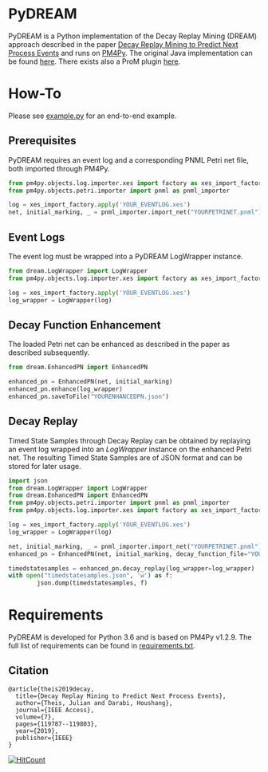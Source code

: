 # PyDREAM
PyDREAM is a Python implementation of the Decay Replay Mining (DREAM) approach described in the paper [Decay Replay Mining to Predict Next Process Events](https://ieeexplore.ieee.org/document/8811455) and runs on [PM4Py](http://pm4py.org/). The original Java implementation can be found [here](https://github.com/Julian-Theis/DREAM-NAP). There exists also a ProM plugin [here](https://prominentlab.github.io/ProM-DREAM/). 

# How-To
Please see [example.py](example.py) for an end-to-end example.

## Prerequisites
PyDREAM requires an event log and a corresponding PNML Petri net file, both imported through PM4Py.
```python
from pm4py.objects.log.importer.xes import factory as xes_import_factory
from pm4py.objects.petri.importer import pnml as pnml_importer

log = xes_import_factory.apply('YOUR_EVENTLOG.xes')
net, initial_marking, _ = pnml_importer.import_net("YOURPETRINET.pnml")
```

## Event Logs
The event log must be wrapped into a PyDREAM LogWrapper instance.
```python
from dream.LogWrapper import LogWrapper
from pm4py.objects.log.importer.xes import factory as xes_import_factory

log = xes_import_factory.apply('YOUR_EVENTLOG.xes')
log_wrapper = LogWrapper(log)
```

## Decay Function Enhancement
The loaded Petri net can be enhanced as described in the paper as described subsequently. 
```python
from dream.EnhancedPN import EnhancedPN

enhanced_pn = EnhancedPN(net, initial_marking)
enhanced_pn.enhance(log_wrapper)
enhanced_pn.saveToFile("YOURENHANCEDPN.json")
```

## Decay Replay
Timed State Samples through Decay Replay can be obtained by replaying an event log wrapped into an *LogWrapper* instance on the enhanced Petri net. The resulting Timed State Samples are of JSON format and can be stored for later usage.
```python
import json
from dream.LogWrapper import LogWrapper
from dream.EnhancedPN import EnhancedPN
from pm4py.objects.petri.importer import pnml as pnml_importer
from pm4py.objects.log.importer.xes import factory as xes_import_factory

log = xes_import_factory.apply('YOUR_EVENTLOG.xes')
log_wrapper = LogWrapper(log)

net, initial_marking, _ = pnml_importer.import_net("YOURPETRINET.pnml")
enhanced_pn = EnhancedPN(net, initial_marking, decay_function_file="YOURENHANCEDPN.json")

timedstatesamples = enhanced_pn.decay_replay(log_wrapper=log_wrapper)
with open("timedstatesamples.json", 'w') as f:
        json.dump(timedstatesamples, f)
```



# Requirements
PyDREAM is developed for Python 3.6 and is based on PM4Py v1.2.9. The full list of requirements can be found in [requirements.txt](requirements.txt).

## Citation
```
@article{theis2019decay,
  title={Decay Replay Mining to Predict Next Process Events},
  author={Theis, Julian and Darabi, Houshang},
  journal={IEEE Access},
  volume={7},
  pages={119787--119803},
  year={2019},
  publisher={IEEE}
}
```

[![HitCount](http://hits.dwyl.io/Julian-Theis/PyDREAM.svg)](http://hits.dwyl.io/Julian-Theis/PyDREAM)
